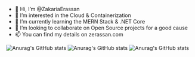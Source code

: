 - 👋 Hi, I’m @ZakariaErassan
- 👀 I’m interested in the Cloud & Containerization
- 🌱 I’m currently learning the MERN Stack & .NET Core
- 🤝 I’m looking to collaborate on Open Source projects for a good cause
- 📫 You can find my details on zerassan.com

<!---
ZakariaErassan/ZakariaErassan is a ✨ special ✨ repository because its `README.md` (this file) appears on your GitHub profile.
You can click the Preview link to take a look at your changes.
--->

  ![Anurag's GitHub stats](https://github-readme-stats.vercel.app/api?username=ZakariaErassan&theme=radical&show_icons=true)
  ![Anurag's GitHub stats](https://github-readme-stats.vercel.app/api/top-langs/?username=ZakariaErassan&layout=compact&theme=omni&hide_border=true)
  ![Anurag's GitHub stats](http://github-readme-streak-stats.herokuapp.com?user=Waroach&theme=omni&hide_border=true)
 

